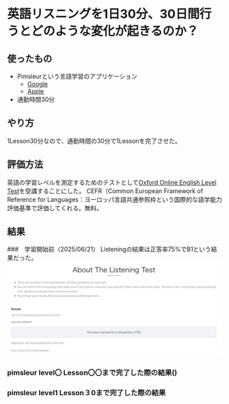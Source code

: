 # 英語リスニングを1日30分、30日間行うとどのような変化が起きるのか？

<!--
date = "2025-06-20"
-->

## 使ったもの
- Pimsleurという言語学習のアプリケーション
  - [Google](https://play.google.com/store/apps/details?id=com.simonandschuster.pimsleur.unified.android&hl=ja)
  - [Apple](https://apps.apple.com/jp/app/pimsleur-language-learning/id1405735469)
- 通勤時間30分

## やり方
1Lesson30分なので、通勤時間の30分で1Lessonを完了させた。

## 評価方法

英語の学習レベルを測定するためのテストとして[Oxford Online English Level Test](https://www.oxfordonlineenglish.com/english-level-test)を受講することにした。
CEFR（Common European Framework of Reference for Languages：ヨーロッパ言語共通参照枠という国際的な語学能力評価基準で評価してくれる。無料。

## 結果
###　学習開始前（2025/06/21）
Listeningの結果は正答率75%でB1という結果だった。
![学習前のリスニング結果](./noLesson_Listening_testResult.png)
### pimsleur level〇 Lesson〇〇まで完了した際の結果()


### pimsleur level1 Lesson３0まで完了した際の結果